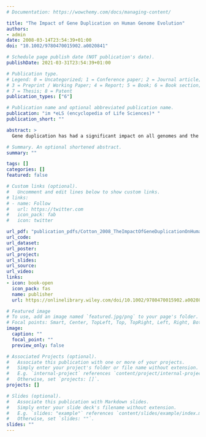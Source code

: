 ```yaml
---
# Documentation: https://wowchemy.com/docs/managing-content/

title: "The Impact of Gene Duplication on Human Genome Evolution"
authors:
- admin
date: 2008-03-14T23:54:39+01:00
doi: "10.1002/9780470015902.a0020841"

# Schedule page publish date (NOT publication's date).
publishDate: 2021-03-31T23:54:39+01:00

# Publication type.
# Legend: 0 = Uncategorized; 1 = Conference paper; 2 = Journal article;
# 3 = Preprint / Working Paper; 4 = Report; 5 = Book; 6 = Book section;
# 7 = Thesis; 8 = Patent
publication_types: ["6"]

# Publication name and optional abbreviated publication name.
publication: "im *eLS (encyclopedia of Life Sciences)* "
publication_short: ""

abstract: >
  Gene duplication has had a significant impact on all genomes and the human genome is no exception, as gene duplication contributes much of the raw material from which natural selection shapes novel genes. In the context of human evolution, interest in gene duplication has been intense as the human genome is particularly rich in duplicated genomic regions. These duplicate genes contribute to genomic instability, leading to genome rearrangement and speciation. Recent evidence suggests that duplicated genes have undergone greater diversification than other loci in the human lineage, and so have been key in the evolution of uniquely human traits.

# Summary. An optional shortened abstract.
summary: ""

tags: []
categories: []
featured: false

# Custom links (optional).
#   Uncomment and edit lines below to show custom links.
# links:
# - name: Follow
#   url: https://twitter.com
#   icon_pack: fab
#   icon: twitter

url_pdf: "publication_pdfs/Cotton_2008_TheImpactOfGeneDuplicationOnHumanGenomeEvolution_EncyclopediaOfLifeSciences.pdf"
url_code:
url_dataset:
url_poster:
url_project:
url_slides:
url_source:
url_video:
links:
- icon: book-open
  icon_pack: fas
  name: publisher
  url: https://onlinelibrary.wiley.com/doi/10.1002/9780470015902.a0020841

# Featured image
# To use, add an image named `featured.jpg/png` to your page's folder. 
# Focal points: Smart, Center, TopLeft, Top, TopRight, Left, Right, BottomLeft, Bottom, BottomRight.
image:
  caption: ""
  focal_point: ""
  preview_only: false

# Associated Projects (optional).
#   Associate this publication with one or more of your projects.
#   Simply enter your project's folder or file name without extension.
#   E.g. `internal-project` references `content/project/internal-project/index.md`.
#   Otherwise, set `projects: []`.
projects: []

# Slides (optional).
#   Associate this publication with Markdown slides.
#   Simply enter your slide deck's filename without extension.
#   E.g. `slides: "example"` references `content/slides/example/index.md`.
#   Otherwise, set `slides: ""`.
slides: ""
---
```

